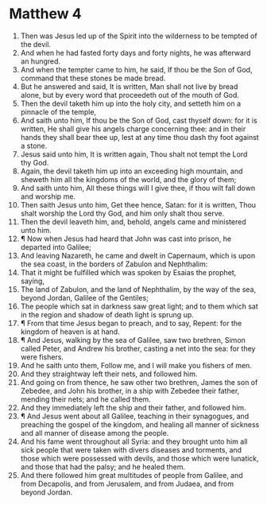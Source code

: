 ﻿# Matthew 4
1. Then was Jesus led up of the Spirit into the wilderness to be tempted of the devil. 
2. And when he had fasted forty days and forty nights, he was afterward an hungred. 
3. And when the tempter came to him, he said, If thou be the Son of God, command that these stones be made bread. 
4. But he answered and said, It is written, Man shall not live by bread alone, but by every word that proceedeth out of the mouth of God. 
5. Then the devil taketh him up into the holy city, and setteth him on a pinnacle of the temple, 
6. And saith unto him, If thou be the Son of God, cast thyself down: for it is written, He shall give his angels charge concerning thee: and in their hands they shall bear thee up, lest at any time thou dash thy foot against a stone. 
7. Jesus said unto him, It is written again, Thou shalt not tempt the Lord thy God. 
8. Again, the devil taketh him up into an exceeding high mountain, and sheweth him all the kingdoms of the world, and the glory of them; 
9. And saith unto him, All these things will I give thee, if thou wilt fall down and worship me. 
10. Then saith Jesus unto him, Get thee hence, Satan: for it is written, Thou shalt worship the Lord thy God, and him only shalt thou serve. 
11. Then the devil leaveth him, and, behold, angels came and ministered unto him. 
12. ¶ Now when Jesus had heard that John was cast into prison, he departed into Galilee; 
13. And leaving Nazareth, he came and dwelt in Capernaum, which is upon the sea coast, in the borders of Zabulon and Nephthalim: 
14. That it might be fulfilled which was spoken by Esaias the prophet, saying, 
15. The land of Zabulon, and the land of Nephthalim, by the way of the sea, beyond Jordan, Galilee of the Gentiles; 
16. The people which sat in darkness saw great light; and to them which sat in the region and shadow of death light is sprung up. 
17. ¶ From that time Jesus began to preach, and to say, Repent: for the kingdom of heaven is at hand. 
18. ¶ And Jesus, walking by the sea of Galilee, saw two brethren, Simon called Peter, and Andrew his brother, casting a net into the sea: for they were fishers. 
19. And he saith unto them, Follow me, and I will make you fishers of men. 
20. And they straightway left their nets, and followed him. 
21. And going on from thence, he saw other two brethren, James the son of Zebedee, and John his brother, in a ship with Zebedee their father, mending their nets; and he called them. 
22. And they immediately left the ship and their father, and followed him. 
23. ¶ And Jesus went about all Galilee, teaching in their synagogues, and preaching the gospel of the kingdom, and healing all manner of sickness and all manner of disease among the people. 
24. And his fame went throughout all Syria: and they brought unto him all sick people that were taken with divers diseases and torments, and those which were possessed with devils, and those which were lunatick, and those that had the palsy; and he healed them. 
25. And there followed him great multitudes of people from Galilee, and from Decapolis, and from Jerusalem, and from Judaea, and from beyond Jordan. 
